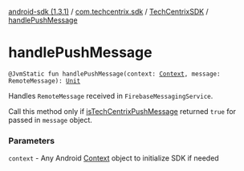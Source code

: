 [android-sdk (1.3.1)](../../index.md) / [com.techcentrix.sdk](../index.md) / [TechCentrixSDK](index.md) / [handlePushMessage](./handle-push-message.md)

# handlePushMessage

`@JvmStatic fun handlePushMessage(context: `[`Context`](https://developer.android.com/reference/android/content/Context.html)`, message: RemoteMessage): `[`Unit`](https://kotlinlang.org/api/latest/jvm/stdlib/kotlin/-unit/index.html)

Handles `RemoteMessage` received in `FirebaseMessagingService`.

Call this method only if [isTechCentrixPushMessage](is-tech-centrix-push-message.md) returned `true` for passed in `message` object.

### Parameters

`context` - Any Android [Context](https://developer.android.com/reference/android/content/Context.html) object to initialize SDK if needed